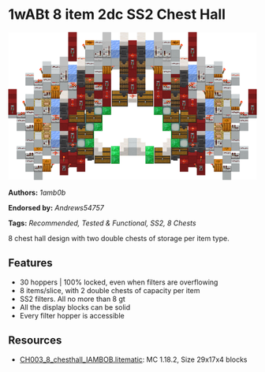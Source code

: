 # 1wABt 8 item 2dc SS2 Chest Hall
<img alt="8item_2dc_ch.png" src="images/8item_2dc_ch.png?raw=1" height="300px">

**Authors:** *1amb0b*

**Endorsed by:** *Andrews54757*

**Tags:** *Recommended, Tested & Functional, SS2, 8 Chests*

8 chest hall design with two double chests of storage per item type.

## Features
- 30 hoppers |  100% locked, even when filters are overflowing
- 8 items/slice, with 2 double chests of capacity per item
- SS2 filters. All no more than 8 gt
- All the display blocks can be solid
- Every filter hopper is accessible

## Resources
- [CH003_8_chesthall_IAMBOB.litematic](attachments/CH003_8_chesthall_IAMBOB.litematic): MC 1.18.2, Size 29x17x4 blocks
